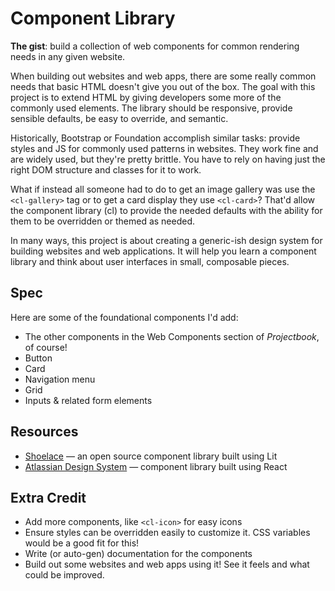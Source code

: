 # Component Library

**The gist**: build a collection of web components for common rendering needs in any given website.

When building out websites and web apps, there are some really common needs that basic HTML doesn't give you out of the box. The goal with this project is to extend HTML by giving developers some more of the commonly used elements. The library should be responsive, provide sensible defaults, be easy to override, and semantic.

Historically, Bootstrap or Foundation accomplish similar tasks: provide styles and JS for commonly used patterns in websites. They work fine and are widely used, but they're pretty brittle. You have to rely on having just the right DOM structure and classes for it to work.

What if instead all someone had to do to get an image gallery was use the `<cl-gallery>` tag or to get a card display they use `<cl-card>`? That'd allow the component library (cl) to provide the needed defaults with the ability for them to be overridden or themed as needed.

In many ways, this project is about creating a generic-ish design system for building websites and web applications. It will help you learn a component library and think about user interfaces in small, composable pieces.

## Spec

Here are some of the foundational components I'd add:

- The other components in the Web Components section of _Projectbook_, of course!
- Button
- Card
- Navigation menu
- Grid
- Inputs & related form elements

## Resources

- [Shoelace](https://shoelace.style) — an open source component library built using Lit
- [Atlassian Design System](https://atlassian.design/components) — component library built using React

## Extra Credit

- Add more components, like `<cl-icon>` for easy icons
- Ensure styles can be overridden easily to customize it. CSS variables would be a good fit for this!
- Write (or auto-gen) documentation for the components
- Build out some websites and web apps using it! See it feels and what could be improved.
